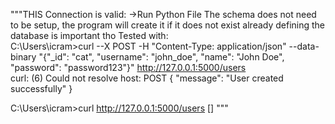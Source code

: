 """THIS Connection is valid:
->Run Python File
The schema does not need to be setup, the program will create it if it does not exist already defining the database is important tho
Tested with: \
C:\Users\icram>curl --X POST -H "Content-Type: application/json" --data-binary "{\"_id\": \"cat\", \"username\": \"john_doe\", \"name\": \"John Doe\", \"password\": \"password123\"}" http://127.0.0.1:5000/users \
curl: (6) Could not resolve host: POST
{
  "message": "User created successfully"
}

C:\Users\icram>curl http://127.0.0.1:5000/users
[]
"""
